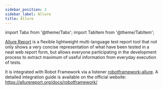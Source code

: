 ```yaml
---
sidebar_position: 2
sidebar_label: Allure
title: Allure
---
```

import Tabs from '@theme/Tabs';
import TabItem from '@theme/TabItem';

[Allure Report](https://allurereport.org/) is a flexible lightweight multi-language test report tool that not only shows a very concise representation of what have been tested in a neat web report form, but allows everyone participating in the development process to extract maximum of useful information from everyday execution of tests.

It is integrated with Robot Framework via a listener [robotframework-allure](https://github.com/allure-framework/allure-python). A detailed integration guide is available on the official website: https://allurereport.org/docs/robotframework/